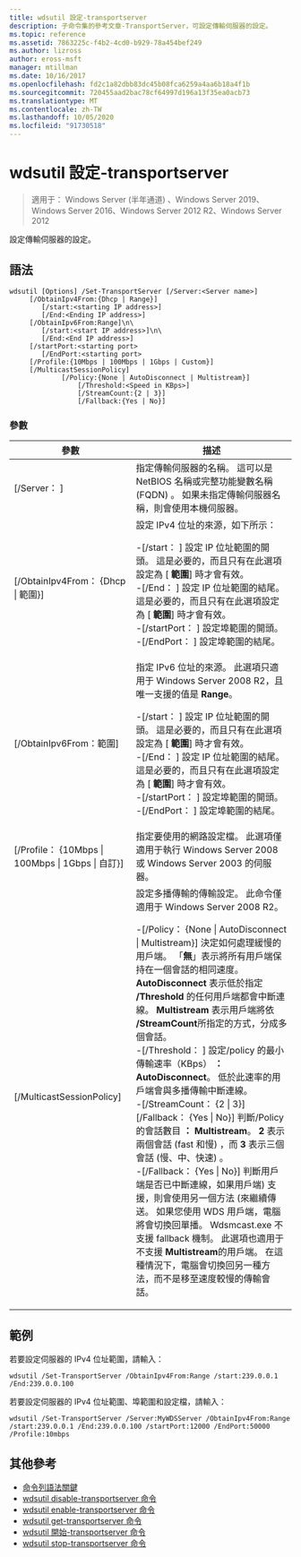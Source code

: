 ```yaml
---
title: wdsutil 設定-transportserver
description: 子命令集的參考文章-TransportServer，可設定傳輸伺服器的設定。
ms.topic: reference
ms.assetid: 7863225c-f4b2-4cd0-b929-78a454bef249
ms.author: lizross
author: eross-msft
manager: mtillman
ms.date: 10/16/2017
ms.openlocfilehash: fd2c1a82dbb83dc45b08fca6259a4aa6b18a4f1b
ms.sourcegitcommit: 720455aad2bac78cf64997d196a13f35ea0acb73
ms.translationtype: MT
ms.contentlocale: zh-TW
ms.lasthandoff: 10/05/2020
ms.locfileid: "91730518"
---
```

# <a name="wdsutil-set-transportserver"></a>wdsutil 設定-transportserver

> 適用于： Windows Server (半年通道) 、Windows Server 2019、Windows Server 2016、Windows Server 2012 R2、Windows Server 2012

設定傳輸伺服器的設定。

## <a name="syntax"></a>語法
```
wdsutil [Options] /Set-TransportServer [/Server:<Server name>]
     [/ObtainIpv4From:{Dhcp | Range}]
        [/start:<starting IP address>]
        [/End:<Ending IP address>]
     [/ObtainIpv6From:Range]\n\
        [/start:<start IP address>]\n\
        [/End:<End IP address>]
     [/startPort:<starting port>
        [/EndPort:<starting port>
     [/Profile:{10Mbps | 100Mbps | 1Gbps | Custom}]
     [/MulticastSessionPolicy]
             [/Policy:{None | AutoDisconnect | Multistream}]
                 [/Threshold:<Speed in KBps>]
                 [/StreamCount:{2 | 3}]
                 [/Fallback:{Yes | No}]
```
### <a name="parameters"></a>參數
|參數|描述|
|-------|--------|
|[/Server： <Server name> ]|指定傳輸伺服器的名稱。 這可以是 NetBIOS 名稱或完整功能變數名稱 (FQDN) 。 如果未指定傳輸伺服器名稱，則會使用本機伺服器。|
|[/ObtainIpv4From： {Dhcp &#124; 範圍}]|設定 IPv4 位址的來源，如下所示：<p>-[/start： <IP address> ] 設定 IP 位址範圍的開頭。 這是必要的，而且只有在此選項設定為 [ **範圍**] 時才會有效。<br />-[/End： <IP address> ] 設定 IP 位址範圍的結尾。 這是必要的，而且只有在此選項設定為 [ **範圍**] 時才會有效。<br />-[/startPort： <port> ] 設定埠範圍的開頭。<br />-[/EndPort： <port> ] 設定埠範圍的結尾。|
|[/ObtainIpv6From：範圍]|指定 IPv6 位址的來源。 此選項只適用于 Windows Server 2008 R2，且唯一支援的值是 **Range**。<p>-[/start： <IP address> ] 設定 IP 位址範圍的開頭。 這是必要的，而且只有在此選項設定為 [ **範圍**] 時才會有效。<br />-[/End： <IP address> ] 設定 IP 位址範圍的結尾。 這是必要的，而且只有在此選項設定為 [ **範圍**] 時才會有效。<br />-[/startPort： <port> ] 設定埠範圍的開頭。<br />-[/EndPort： <port> ] 設定埠範圍的結尾。|
|[/Profile： {10Mbps &#124; 100Mbps &#124; 1Gbps &#124; 自訂}]|指定要使用的網路設定檔。 此選項僅適用于執行 Windows Server 2008 或 Windows Server 2003 的伺服器。|
|[/MulticastSessionPolicy]|設定多播傳輸的傳輸設定。 此命令僅適用于 Windows Server 2008 R2。<p>-[/Policy： {None &#124; AutoDisconnect &#124; Multistream}] 決定如何處理緩慢的用戶端。 「**無**」表示將所有用戶端保持在一個會話的相同速度。 **AutoDisconnect** 表示低於指定 **/Threshold** 的任何用戶端都會中斷連線。 **Multistream** 表示用戶端將依 **/StreamCount**所指定的方式，分成多個會話。<br />-[/Threshold： <Speed in KBps> ] 設定/policy 的最小傳輸速率（KBps） **： AutoDisconnect**。 低於此速率的用戶端會與多播傳輸中斷連線。<br />-[/StreamCount： {2 &#124; 3}] [/Fallback： {Yes &#124; No}] 判斷/Policy 的會話數目 **： Multistream**。 **2** 表示兩個會話 (fast 和慢) ，而 **3** 表示三個會話 (慢、中、快速) 。<br />-[/Fallback： {Yes &#124; No}] 判斷用戶端是否已中斷連線，如果用戶端) 支援，則會使用另一個方法 (來繼續傳送。 如果您使用 WDS 用戶端，電腦將會切換回單播。 Wdsmcast.exe 不支援 fallback 機制。 此選項也適用于不支援 **Multistream**的用戶端。 在這種情況下，電腦會切換回另一種方法，而不是移至速度較慢的傳輸會話。|
## <a name="examples"></a>範例
若要設定伺服器的 IPv4 位址範圍，請輸入：
```
wdsutil /Set-TransportServer /ObtainIpv4From:Range /start:239.0.0.1 /End:239.0.0.100
```
若要設定伺服器的 IPv4 位址範圍、埠範圍和設定檔，請輸入：
```
wdsutil /Set-TransportServer /Server:MyWDSServer /ObtainIpv4From:Range /start:239.0.0.1 /End:239.0.0.100 /startPort:12000 /EndPort:50000 /Profile:10mbps
```
## <a name="additional-references"></a>其他參考
- [命令列語法關鍵](command-line-syntax-key.md)
- [wdsutil disable-transportserver 命令](wdsutil-disable-transportserver.md)
- [wdsutil enable-transportserver 命令](wdsutil-enable-transportserver.md)
- [wdsutil get-transportserver 命令](wdsutil-get-transportserver.md)
- [wdsutil 開始-transportserver 命令](wdsutil-start-transportserver.md)
- [wdsutil stop-transportserver 命令](wdsutil-stop-transportserver.md)
